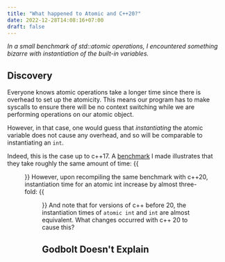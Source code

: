 ```yaml
---
title: "What happened to Atomic and C++20?"
date: 2022-12-28T14:08:16+07:00
draft: false
---
```

*In a small benchmark of std::atomic operations, I encountered something bizarre with instantiation of the built-in variables.*

<!--more-->
## Discovery
Everyone knows atomic operations take a longer time since there is overhead to set up the atomicity. This means our program has to make syscalls to ensure there will be no context switching while we are performing operations on our atomic object. 

However, in that case, one would guess that *instantiating* the atomic variable does not cause any overhead, and so will be comparable to instantiating an ```int```.

Indeed, this is the case up to c++17. A [benchmark](https://github.com/bqle/tlpi/blob/main/benchmarks/bin/atomic_creation_cpp17.o) I made illustrates that they take roughly the same amount of time:
{{<figure src="/blogs/cpp17atomic_creation.png"  width="50%">}}
However, upon recompiling the same benchmark with c++20, instantiation time for an atomic int increase by almost three-fold:
{{<figure src="/blogs/cpp20atomic_creation.png"  width="50%">}}
And note that for versions of c++ before 20, the instantiation times of ```atomic int``` and ```int``` are almost equivalent. What changes occurred with c++ 20 to cause this?

## Godbolt Doesn't Explain

